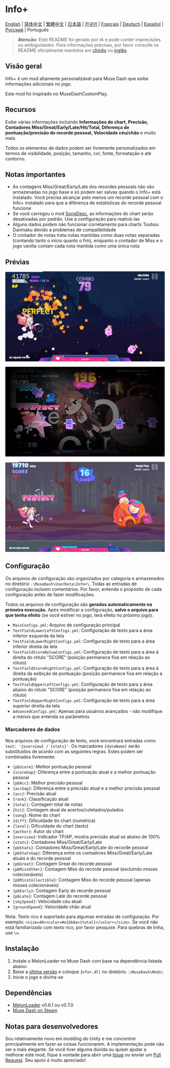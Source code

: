 # Info+

[English](README.md) | [简体中文](README_zh-CN.md) | [繁體中文](README_zh-TW.md) | [日本語](README_ja.md) | [한국어](README_ko.md) | [Français](README_fr.md) | [Deutsch](README_de.md) | [Español](README_es.md) | [Русский](README_ru.md) | Português

> **Atenção:** Este README foi gerado por IA e pode conter imprecisões ou ambiguidades. Para informações precisas, por favor consulte os README oficialmente mantidos em [chinês](README_zh-CN.md) ou [inglês](README.md).

## Visão geral

Info+ é um mod altamente personalizável para Muse Dash que exibe informações adicionais no jogo.

Este mod foi inspirado no MuseDashCustomPlay.

## Recursos

Exibe várias informações incluindo **Informações do chart, Precisão, Contadores Miss/Great/Early/Late/Hit/Total, Diferença de pontuação/precisão do recorde pessoal, Velocidade céu/chão** e muito mais.

Todos os elementos de dados podem ser livremente personalizados em termos de visibilidade, posição, tamanho, cor, fonte, formatação e até contorno.

## Notas importantes

- As contagens Miss/Great/Early/Late dos recordes pessoais não são armazenadas no jogo base e só podem ser salvas quando o Info+ está instalado. Você precisa alcançar pelo menos um recorde pessoal com o Info+ instalado para que a diferença de estatísticas do recorde pessoal funcione
- Se você carregou o mod [SongDesc](https://github.com/mdmods/songdesc), as informações do chart serão desativadas por padrão. Use a configuração para reativá-las
- Alguns dados podem não funcionar corretamente para charts Touhou Danmaku devido a problemas de compatibilidade
- O contador de notas trata notas mantidas como duas notas separadas (contando tanto o início quanto o fim), enquanto o contador de Miss e o jogo vanilla contam cada nota mantida como uma única nota

## Prévias

![Prévia 1](static/Preview1.webp)

![Prévia 2](static/Preview2.webp)

![Prévia 3](static/Preview3.webp)

## Configuração

Os arquivos de configuração são organizados por categoria e armazenados no diretório
`.\MuseDash\UserData\Info+\`. Todas as entradas de configuração incluem comentários. Por favor, entenda o propósito de cada configuração antes de fazer modificações.

Todos os arquivos de configuração são **gerados automaticamente na primeira execução**. Após modificar a configuração, **salve o arquivo para que tenha efeito** (se você estiver no jogo, terá efeito no próximo jogo).

- `MainConfigs.yml`: Arquivo de configuração principal
- `TextFieldLowerLeftConfigs.yml`: Configuração de texto para a área inferior esquerda da tela
- `TextFieldLowerRightConfigs.yml`: Configuração de texto para a área inferior direita da tela
- `TextFieldScoreBelowConfigs.yml`: Configuração de texto para a área à direita do rótulo "SCORE" (posição permanece fixa em relação ao rótulo)
- `TextFieldScoreRightConfigs.yml`: Configuração de texto para a área à direita da exibição de pontuação (posição permanece fixa em relação à pontuação)
- `TextFieldUpperLeftConfigs.yml`: Configuração de texto para a área abaixo do rótulo "SCORE" (posição permanece fixa em relação ao rótulo)
- `TextFieldUpperRightConfigs.yml`: Configuração de texto para a área superior direita da tela
- `AdvancedConfigs.yml`: Apenas para usuários avançados - não modifique a menos que entenda os parâmetros

### Marcadores de dados

Nos arquivos de configuração de texto, você encontrará entradas como `text: '{overview} / {stats}'`. Os
marcadores `{dataName}` serão substituídos de acordo com as seguintes regras. Estes podem ser combinados livremente:

- `{pbScore}`: Melhor pontuação pessoal
- `{scoreGap}`: Diferença entre a pontuação atual e a melhor pontuação pessoal
- `{pbAcc}`: Melhor precisão pessoal
- `{accGap}`: Diferença entre a precisão atual e a melhor precisão pessoal  
- `{acc}`: Precisão atual
- `{rank}`: Classificação atual
- `{total}`: Contagem total de notas
- `{hit}`: Contagem atual de acertos/coletados/pulados
- `{song}`: Nome do chart
- `{diff}`: Dificuldade do chart (numérica)
- `{level}`: Dificuldade do chart (texto)
- `{author}`: Autor do chart
- `{overview}`: Indicador TP/AP, mostra precisão atual se abaixo de 100%
- `{stats}`: Contadores Miss/Great/Early/Late
- `{pbStats}`: Contadores Miss/Great/Early/Late do recorde pessoal
- `{pbStatsGap}`: Diferença entre os contadores Miss/Great/Early/Late atuais e do recorde pessoal
- `{pbGreat}`: Contagem Great do recorde pessoal
- `{pbMissOther}`: Contagem Miss do recorde pessoal (excluindo misses colecionáveis)
- `{pbMissCollectible}`: Contagem Miss do recorde pessoal (apenas misses colecionáveis)
- `{pbEarly}`: Contagem Early do recorde pessoal
- `{pbLate}`: Contagem Late do recorde pessoal
- `{skySpeed}`: Velocidade céu atual
- `{groundSpeed}`: Velocidade chão atual

Nota: Texto rico é suportado para algumas entradas de configuração. Por exemplo:
`<size=40><color=#e1bb8a>{total}</color></size>`. Se você não está familiarizado com texto rico, por favor pesquise. Para quebras de linha, use `\n`.

## Instalação

1. Instale o MelonLoader no Muse Dash com base na dependência listada abaixo
2. Baixe a [última versão](https://github.com/KARPED1EM/MuseDashInfoPlus/releases) e coloque `Info+.dll` no diretório `.\MuseDash\Mods\`
3. Inicie o jogo e divirta-se

## Dependências

- [MelonLoader](https://github.com/LavaGang/MelonLoader/releases) v0.6.1 ou v0.7.0
- [Muse Dash on Steam](https://store.steampowered.com/app/774171/Muse_Dash/)

## Notas para desenvolvedores

Sou relativamente novo em modding do Unity e me concentrei principalmente em fazer as coisas funcionarem. A implementação pode não ser a mais elegante. Se você tiver alguma dúvida ou quiser ajudar a melhorar este mod, fique à vontade para abrir uma [Issue](https://github.com/KARPED1EM/MuseDashInfoPlus/issues/new) ou enviar um [Pull Request](https://github.com/KARPED1EM/MuseDashInfoPlus/compare). Seu apoio é muito apreciado!
